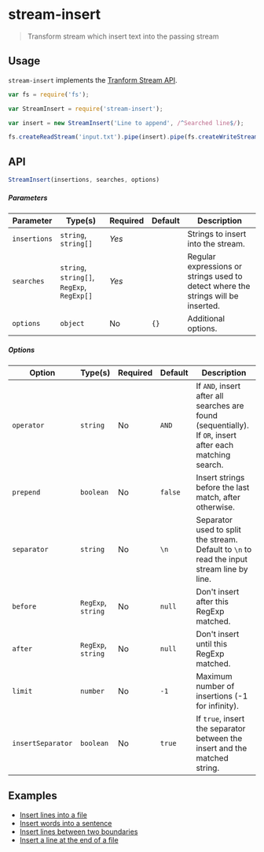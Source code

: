 # stream-insert

> Transform stream which insert text into the passing stream

## Usage

`stream-insert` implements the [Tranform Stream API](https://nodejs.org/api/stream.html#stream_implementing_a_transform_stream).

```js
var fs = require('fs');

var StreamInsert = require('stream-insert');

var insert = new StreamInsert('Line to append', /^Searched line$/);

fs.createReadStream('input.txt').pipe(insert).pipe(fs.createWriteStream('output.txt'));
```

## API

```js
StreamInsert(insertions, searches, options)
```

##### Parameters

| Parameter    | Type(s)                                    | Required | Default | Description                                                                       |
| ------------ | ------------------------------------------ | -------- | ------- | --------------------------------------------------------------------------------- |
| `insertions` | `string`, `string[]`                       | *Yes*    |         | Strings to insert into the stream.                                                |
| `searches`   | `string`, `string[]`, `RegExp`, `RegExp[]` | *Yes*    |         | Regular expressions or strings used to detect where the strings will be inserted. |
| `options`    | `object`                                   | No       | `{}`    | Additional options.                                                               |

##### Options

| Option             | Type(s)            | Required | Default | Description                                                                                               |
| ------------------ | ------------------ | -------- | ------- | --------------------------------------------------------------------------------------------------------- |
| `operator`         | `string`           | No       | `AND`   | If `AND`, insert after all searches are found (sequentially). If `OR`, insert after each matching search. |
| `prepend`          | `boolean`          | No       | `false` | Insert strings before the last match, after otherwise.                                                    |
| `separator`        | `string`           | No       | `\n`    | Separator used to split the stream. Default to `\n` to read the input stream line by line.                |
| `before`           | `RegExp`, `string` | No       | `null`  | Don't insert after this RegExp matched.                                                                   |
| `after`            | `RegExp`, `string` | No       | `null`  | Don't insert until this RegExp matched.                                                                   |
| `limit`            | `number`           | No       | `-1`    | Maximum number of insertions (-1 for infinity).                                                           |
| `insertSeparator`  | `boolean`          | No       | `true`  | If `true`, insert the separator between the insert and the matched string.                                |

## Examples

* [Insert lines into a file](examples/lines)
* [Insert words into a sentence](examples/words)
* [Insert lines between two boundaries](examples/section)
* [Insert a line at the end of a file](examples/end)
